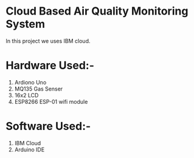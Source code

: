# Cloud Based Air Quality Monitoring System
In this project we uses IBM cloud.
# Hardware Used:-
  1. Ardiono Uno
  2. MQ135 Gas Senser
  3. 16x2 LCD 
  4. ESP8266 ESP-01 wifi module
# Software Used:-
  1. IBM Cloud
  2. Arduino IDE
